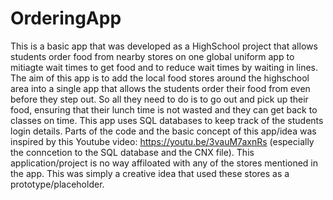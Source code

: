 # OrderingApp
This is a basic app that was developed as a HighSchool project that allows students order food from nearby stores on one global uniform app to mitiagte wait times to get food and to reduce wait times by waiting in lines. The aim of this app is to add the local food stores around the highschool area into a single app that allows the students order their food from even before they step out. So all they need to do is to go out and pick up their food, ensuring that their lunch time is not wasted and they can get back to classes on time. 
This app uses SQL databases to keep track of the students login details.
Parts of the code and the basic concept of this app/idea was inspired by this Youtube video: https://youtu.be/3vauM7axnRs (especially the conncetion to the SQL database and the CNX file). 
This application/project is no way affiloated with any of the stores mentioned in the app. This was simply a creative idea that used these stores as a
prototype/placeholder.
